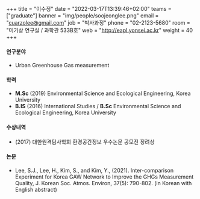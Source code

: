﻿+++
title = "이수정"
date = "2022-03-17T13:39:46+02:00"
teams = ["graduate"]
banner = "img/people/soojeonglee.png"
email = "cuarzolee@gmail.com"
job = "박사과정"
phone = "02-2123-5680"
room = "미기상 연구실 / 과학관 533B호"
web = "http://eapl.yonsei.ac.kr"
weight = 40
+++

#### 연구분야
+ Urban Greenhouse Gas measurement

#### 학력
+ **M.Sc** (2019) Environmental Science and Ecological Engineering, Korea University
+ **B.IS** (2016) International Studies / **B.Sc** Environmental Science and Ecological Engineering, Korea University

#### 수상내역
+ (2017) 대한원격탐사학회 환경공간정보 우수논문 공모전 장려상

#### 논문
+ Lee, S.J., Lee, H., Kim, S., and Kim, Y., (2021). Inter-comparison Experiment for Korea GAW Network to Improve the GHGs Measurement Quality, J. Korean Soc. Atmos. Environ, 37(5): 790-802. (in Korean with English abstract)
